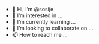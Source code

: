 - 👋 Hi, I’m @sosije
- 👀 I’m interested in ...
- 🌱 I’m currently learning ...
- 💞️ I’m looking to collaborate on ...
- 📫 How to reach me ...

<!---
sosije/sosije is a ✨ special ✨ repository because its `README.md` (this file) appears on your GitHub profile.
You can click the Preview link to take a look at your changes.
--->
